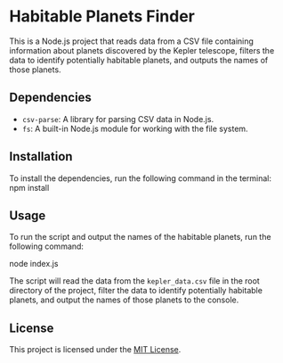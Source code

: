 # Habitable Planets Finder

This is a Node.js project that reads data from a CSV file containing information about planets discovered by the Kepler telescope, filters the data to identify potentially habitable planets, and outputs the names of those planets.

## Dependencies

- `csv-parse`: A library for parsing CSV data in Node.js.
- `fs`: A built-in Node.js module for working with the file system.

## Installation

To install the dependencies, run the following command in the terminal:
npm install


## Usage

To run the script and output the names of the habitable planets, run the following command:

node index.js


The script will read the data from the `kepler_data.csv` file in the root directory of the project, filter the data to identify potentially habitable planets, and output the names of those planets to the console.

## License

This project is licensed under the [MIT License](https://opensource.org/licenses/MIT).
